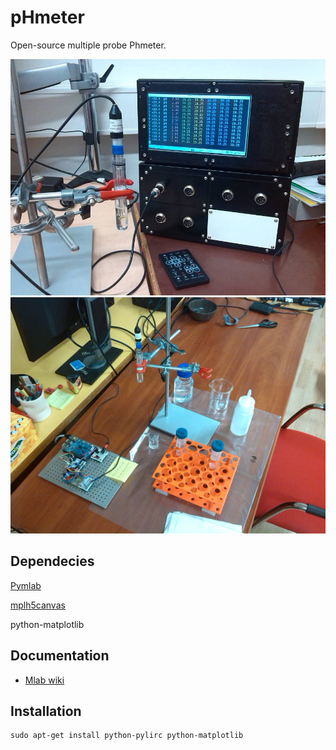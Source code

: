 # pHmeter

Open-source multiple probe Phmeter. 

<img src="https://raw.githubusercontent.com/ODZ-UJF-AV-CR/pHmeter/master/DOC/SRC/img/PHMET01A_Small.jpg" width="600" />

<img src="https://raw.githubusercontent.com/ODZ-UJF-AV-CR/pHmeter/master/DOC/SRC/img/PHMET01_laboratory_use.jpg" width="600" />



## Dependecies

[Pymlab](https://github.com/MLAB-project/pymlab)

[mplh5canvas](https://pypi.python.org/pypi/mplh5canvas)

python-matplotlib

## Documentation

* [Mlab wiki](http://wiki.mlab.cz/doku.php?id=en:phmet)


## Installation

    sudo apt-get install python-pylirc python-matplotlib


